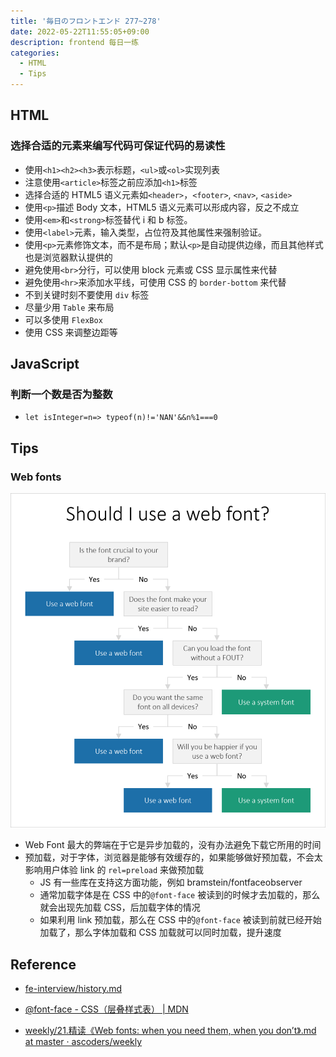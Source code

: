 ```yaml
---
title: '毎日のフロントエンド 277~278'
date: 2022-05-22T11:55:05+09:00
description: frontend 每日一练
categories:
  - HTML
  - Tips
---
```


## HTML

### 选择合适的元素来编写代码可保证代码的易读性

- 使用`<h1><h2><h3>`表示标题，`<ul>`或`<ol>`实现列表
- 注意使用`<article>`标签之前应添加`<h1>`标签
- 选择合适的 HTML5 语义元素如`<header>`，`<footer>`, `<nav>`, `<aside>`
- 使用`<p>`描述 Body 文本，HTML5 语义元素可以形成内容，反之不成立
- 使用`<em>`和`<strong>`标签替代 i 和 b 标签。
- 使用`<label>`元素，输入类型，占位符及其他属性来强制验证。
- 使用`<p>`元素修饰文本，而不是布局；默认`<p>`是自动提供边缘，而且其他样式也是浏览器默认提供的
- 避免使用`<br>`分行，可以使用 block 元素或 CSS 显示属性来代替
- 避免使用`<hr>`来添加水平线，可使用 CSS 的 `border-bottom` 来代替
- 不到关键时刻不要使用 `div` 标签
- 尽量少用 `Table` 来布局
- 可以多使用 `FlexBox`
- 使用 CSS 来调整边距等

## JavaScript

### 判断一个数是否为整数

- `let isInteger=n=> typeof(n)!='NAN'&&n%1===0`

## Tips

### Web fonts

![should I use Web Font and when](shouldIuseWebFont.png)

- Web Font 最大的弊端在于它是异步加载的，没有办法避免下载它所用的时间
- 预加载，对于字体，浏览器是能够有效缓存的，如果能够做好预加载，不会太影响用户体验 link 的 `rel=preload` 来做预加载
  - JS 有一些库在支持这方面功能，例如 bramstein/fontfaceobserver
  - 通常加载字体是在 CSS 中的`@font-face` 被读到的时候才去加载的，那么就会出现先加载 CSS，后加载字体的情况
  - 如果利用 link 预加载，那么在 CSS 中的`@font-face` 被读到前就已经开始加载了，那么字体加载和 CSS 加载就可以同时加载，提升速度

## Reference

- [fe-interview/history.md](https://github.com/haizlin/fe-interview/blob/master/category/history.md)

- [@font-face - CSS（层叠样式表） | MDN](https://developer.mozilla.org/zh-CN/docs/Web/CSS/@font-face)

- [weekly/21.精读《Web fonts: when you need them, when you don’t》.md at master · ascoders/weekly](https://github.com/ascoders/weekly/blob/master/%E5%89%8D%E6%B2%BF%E6%8A%80%E6%9C%AF/21.%E7%B2%BE%E8%AF%BB%E3%80%8AWeb%20fonts%3A%20when%20you%20need%20them%2C%20when%20you%20don%E2%80%99t%E3%80%8B.md)
